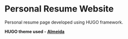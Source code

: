 <h1>Personal Resume Website</h1>

Personal resume page developed using HUGO framework.

**HUGO theme used - [Almeida](https://github.com/ineesalmeida/almeida-cv)**
